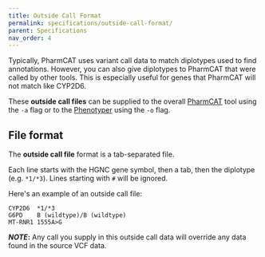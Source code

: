 ```yaml
---
title: Outside Call Format
permalink: specifications/outside-call-format/
parent: Specifications
nav_order: 4
---
```


Typically, PharmCAT uses variant call data to match diplotypes used to find annotations. However, you can also give 
diplotypes to PharmCAT that were called by other tools. This is especially useful for genes that PharmCAT will not match 
like CYP2D6.

These **outside call files** can be supplied to the overall [PharmCAT](docs/technical-docs/Running-PharmCAT.md) tool using the `-a` flag or to the 
[Phenotyper](docs/technical-docs/Running-PharmCAT.md#Running-the-Phenotyper) using the `-o` flag.

## File format

The **outside call file** format is a tab-separated file.

Each line starts with the HGNC gene symbol, then a tab, then the diplotype (e.g. `*1/*3`). Lines starting with `#` will 
be ignored.

Here's an example of an outside call file:

```text
CYP2D6	*1/*3
G6PD	B (wildtype)/B (wildtype)
MT-RNR1	1555A>G
```

**_NOTE_:** Any call you supply in this outside call data will override any data found in the source VCF data.